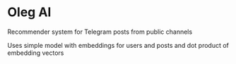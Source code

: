 # Oleg AI
 Recommender system for Telegram posts from public channels

Uses simple model with embeddings for users and posts and dot product of embedding vectors
